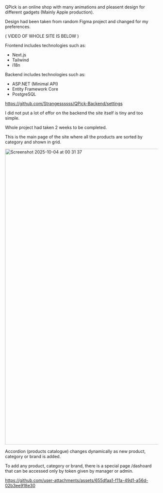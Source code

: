 QPick is an online shop with many animations and pleasent design for different gadgets (Mainly Apple production).

Design had been taken from random Figma project and changed for my preferences.

( VIDEO OF WHOLE SITE IS BELOW )

Frontend includes technologies such as:

- Next.js
- Tailwind
- i18n

Backend includes technologies such as:

- ASP.NET (Minimal API)
- Entity Framework Core
- PostgreSQL

https://github.com/Strangessssss/QPick-Backend/settings

I did not put a lot of effor on the backend the site itself is tiny and too simple.

Whole project had taken 2 weeks to be completed.



This is the main page of the site where all the products are sorted by category and shown in grid.

<img width="1713" height="977" alt="Screenshot 2025-10-04 at 00 31 37" src="https://github.com/user-attachments/assets/a9445510-8c97-4c66-8b8a-c25d764a4755" />

Accordion (products catalogue) changes dynamically as new product, category or brand is added.

To add any product, category or brand, there is a special page /dashoard that can be accessed only by token given by manager or admin.

https://github.com/user-attachments/assets/655dfaa1-f11a-49d1-a56d-02b3ee918e30


